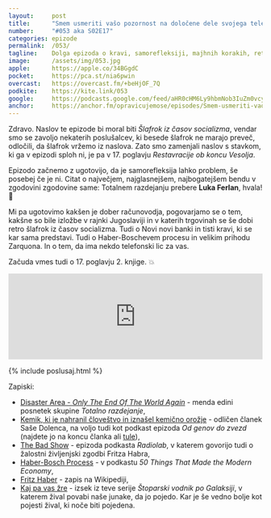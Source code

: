 ```yaml
---
layout: 	post
title:  	"Smem usmeriti vašo pozornost na določene dele svojega telesa"
number: 	"#053 aka S02E17"
categories:	epizode
permalink:	/053/
tagline: 	Dolga epizoda o kravi, samorefleksiji, majhnih korakih, retro šlafrokih, dobrih računovodjah, izložbah v socializmu, novih in starih bankah. Citat o Totalnem razdejanju prebere Luka Ferlan.
image:		/assets/img/053.jpg
apple:		https://apple.co/34BGgdC
pocket:		https://pca.st/nia6pwin
overcast:	https://overcast.fm/+beHjOF_7Q
podkite:	https://kite.link/053
google:		https://podcasts.google.com/feed/aHR0cHM6Ly9hbmNob3IuZm0vcy8yMmI1YTUwMC9wb2RjYXN0L3Jzcw/episode/YmZkZTU3MTUtNzQzMi00N2I4LTk2YTUtOWEwYTg2ZDRlOThi?sa=X&ved=0CAUQkfYCahcKEwiAlMLTsPPwAhUAAAAAHQAAAAAQAg
anchor:		https://anchor.fm/opravicujemose/episodes/Smem-usmeriti-vao-pozornost-na-doloene-dele-svojega-telesa-e11s93m
---
```


Zdravo. Naslov te epizode bi moral biti _Šlafrok iz časov socializma_, vendar smo se zavoljo nekaterih poslušalcev, ki besede šlafrok ne marajo preveč, odločili, da šlafrok vržemo iz naslova. Zato smo zamenjali naslov s stavkom, ki ga v epizodi sploh ni, je pa v 17. poglavju _Restavracije ob koncu Vesolja_.

Epizodo začnemo z ugotovijo, da je samorefleksija lahko problem, še posebej če je ni. Citat o največjem, najglasnejšem, najbogatejšem bendu v zgodovini zgodovine same: Totalnem razdejanju prebere **Luka Ferlan**, hvala! 🙏 

Mi pa ugotovimo kakšen je dober računovodja, pogovarjamo se o tem, kakšne so bile izložbe v rajnki Jugoslaviji in v katerih 
trgovinah se še dobi retro šlafrok iz časov socializma. Tudi o Novi novi banki in tisti kravi, ki se kar sama predstavi. Tudi o Haber-Boschevem procesu in velikim prihodu Zarquona. In o tem, da ima nekdo telefonski lic za vas.

Začuda vmes tudi o 17. poglavju 2. knjige. 💥

<iframe src="https://www.listennotes.com/podcasts/opravičujemo-se-za/smem-usmeriti-vašo-pozornost-jWVrlOARLkb/embed/" height="170px" width="100%" style="width: 1px; min-width: 100%;" loading="lazy" frameborder="0" scrolling="no"></iframe>

{% include poslusaj.html %}

Zapiski:
- [Disaster Area - _Only The End Of The World Again_](https://www.youtube.com/watch?v=Xq_cmaFSD4k) - menda edini posnetek skupine _Totalno razdejanje_,
- [Kemik, ki je nahranil človeštvo in iznašel kemično orožje](https://kvarkadabra.net/2017/02/fritz-haber/) - odličen članek Saše Dolenca, na voljo tudi kot podkast epizoda _Od genov do zvezd_ (najdete jo na koncu članka ali [tule](https://overcast.fm/+ElOuhk_UI)),
- [The Bad Show]() - epizoda podkasta _Radiolab_, v katerem govorijo tudi o žalostni življenjski zgodbi Fritza Habra,
- [Haber-Bosch Process](https://www.bbc.co.uk/programmes/p04f77rg) - v podkastu _50 Things That Made the Modern Economy_,
- [Fritz Haber](https://en.wikipedia.org/wiki/Fritz_Haber) - zapis na Wikipediji,
- [Kaj pa vas žre](https://www.youtube.com/watch?v=bAF35dekiAY) - izsek iz teve serije _Štoparski vodnik po Galaksiji_, v katerem žival povabi naše junake, da jo pojedo. Kar je še vedno bolje kot pojesti žival, ki noče biti pojedena.